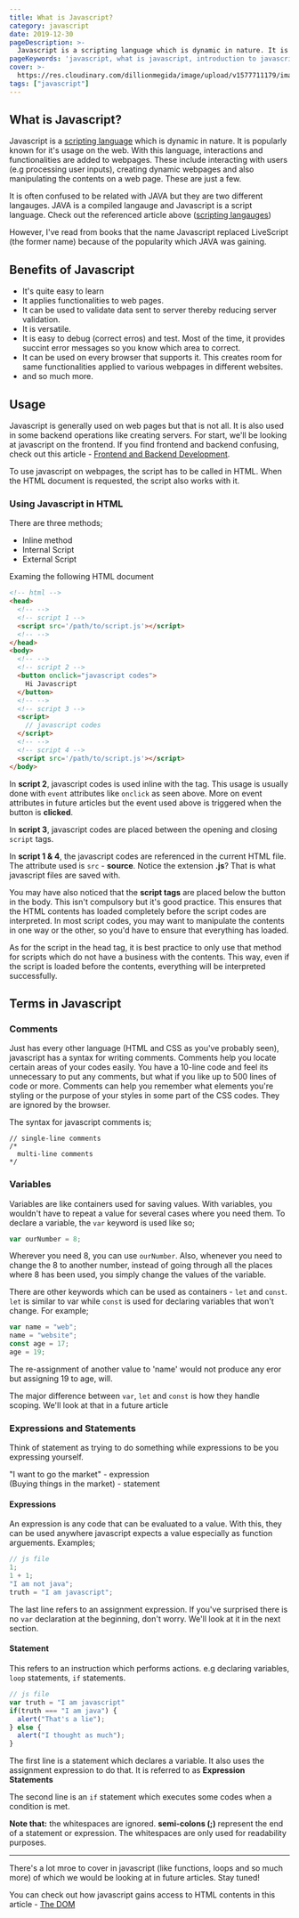 ```yaml
---
title: What is Javascript?
category: javascript
date: 2019-12-30
pageDescription: >-
  Javascript is a scripting language which is dynamic in nature. It is popularly known for it's usage on the web. With this language, interactions and functionalities are added to webpages.
pageKeywords: 'javascript, what is javascript, introduction to javascript, fundamentals, javascript fundamentals, expressions and statements, variables, javascript variables, js'
cover: >-
  https://res.cloudinary.com/dillionmegida/image/upload/v1577711179/images/thewebfor5/what-is-javascript_qtul4x.jpg
tags: ["javascript"]
---
```

## What is Javascript?
Javascript is a [scripting language](/p/general/what-are-scripting-languages) which is dynamic in nature. It is popularly known for it's usage on the web. With this language, interactions and functionalities are added to webpages. These include interacting with users (e.g processing user inputs), creating dynamic webpages and also manipulating the contents on a web page. These are just a few.

It is often confused to be related with JAVA but they are two different langauges. JAVA is a compiled langauge and Javascript is a script language. Check out the referenced article above ([scripting langauges](/p/general/what-are-scripting-languages))

However, I've read from books that the name Javascript replaced LiveScript (the former name) because of the popularity which JAVA was gaining.

## Benefits of Javascript
- It's quite easy to learn
- It applies functionalities to web pages.
- It can be used to validate data sent to server thereby reducing server validation.
- It is versatile.
- It is easy to debug (correct erros) and test. Most of the time, it provides succint error messages so you know which area to correct.
- It can be used on every browser that supports it. This creates room for same functionalities applied to various webpages in different websites.
- and so much more.

## Usage
Javascript is generally used on web pages but that is not all. It is also used in some backend operations like creating servers. For start, we'll be looking at javascript on the frontend. If you find frontend and backend confusing, check out this article - [Frontend and Backend Development](/p/general/frontend-and-backend-development).

To use javascript on webpages, the script has to be called in HTML. When the HTML document is requested, the script also works with it.

### Using Javascript in HTML
There are three methods;
* Inline method
* Internal Script
* External Script

Examing the following HTML document
```html
<!-- html -->
<head>
  <!-- -->
  <!-- script 1 -->
  <script src='/path/to/script.js'></script>
  <!-- -->
</head>
<body>
  <!-- -->
  <!-- script 2 -->
  <button onclick="javascript codes">
    Hi Javascript
  </button>
  <!-- -->
  <!-- script 3 -->
  <script>
    // javascript codes
  </script>
  <!-- -->
  <!-- script 4 -->
  <script src='/path/to/script.js'></script>
</body>
```
In **script 2**, javascript codes is used inline with the tag. This usage is usually done with `event` attributes like `onclick` as seen above. More on event attributes in future articles but the event used above is triggered when the button is **clicked**.

In **script 3**, javascript codes are placed between the opening and closing `script` tags.

In **script 1 & 4**, the javascript codes are referenced in the current HTML file. The attribute used is `src` - **source**. Notice the extension **.js**? That is what javascript files are saved with.

You may have also noticed that the **script tags** are placed below the button in the body. This isn't compulsory but it's good practice. This ensures that the HTML contents has loaded completely before the script codes are interpreted. In most script codes, you may want to manipulate the contents in one way or the other, so you'd have to ensure that everything has loaded.

As for the script in the head tag, it is best practice to only use that method for scripts which do not have a business with the contents. This way, even if the script is loaded before the contents, everything will be interpreted successfully.

## Terms in Javascript
### Comments
Just has every other language (HTML and CSS as you've probably seen), javascript has a syntax for writing comments. Comments help you locate certain areas of your codes easily. You have a 10-line code and feel its unnecessary to put any comments, but what if you like up to 500 lines of code or more. Comments can help you remember what elements you're styling or the purpose of your styles in some part of the CSS codes. They are ignored by the browser.

The syntax for javascript comments is;
```
// single-line comments
/*
  multi-line comments
*/
```
### Variables
Variables are like containers used for saving values. With variables, you wouldn't have to repeat a value for several cases where you need them. To declare a variable, the `var` keyword is used like so;
```js
var ourNumber = 8;
```
Wherever you need 8, you can use `ourNumber`. Also, whenever you need to change the 8 to another number, instead of going through all the places where 8 has been used, you simply change the values of the variable.

There are other keywords which can be used as containers - `let` and `const`.<br/>
`let` is similar to var while `const` is used for declaring variables that won't change. For example;
```js
var name = "web";
name = "website";
const age = 17;
age = 19;
```
The re-assignment of another value to 'name' would not produce any eror but assigning 19 to age, will.

The major difference between `var`, `let` and `const` is how they handle scoping. We'll look at that in a future article
### Expressions and Statements
Think of statement as trying to do something while expressions to be you expressing yourself.

"I want to go the market" - expression<br/>
(Buying things in the market) - statement

#### Expressions
An expression is any code that can be evaluated to a value. With this, they can be used anywhere javascript expects a value especially as function arguements. Examples;
```js
// js file
1;
1 + 1;
"I am not java";
truth = "I am javascript";
```
The last line refers to an assignment expression. If you've surprised there is no `var` declaration at the beginning, don't worry. We'll look at it in the next section.
#### Statement
This refers to an instruction which performs actions. e.g declaring variables, `loop` statements, `if` statements.
```js
// js file
var truth = "I am javascript"
if(truth === "I am java") {
  alert("That's a lie");
} else {
  alert("I thought as much");
}
```
The first line is a statement which declares a variable. It also uses the assignment expression to do that. It is referred to as **Expression Statements**

The second line is an `if` statement which executes some codes when a condition is met.

**Note that:** the whitespaces are ignored. **semi-colons (;)** represent the end of a statement or expression. The whitespaces are only used for readability purposes.

-----
There's a lot mroe to cover in javascript (like functions, loops and so much more) of which we would be looking at in future articles. Stay tuned!

You can check out how javascript gains access to HTML contents in this article - [The DOM](/p/javascript/the-dom)

